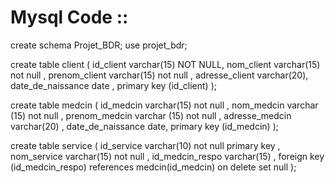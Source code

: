 # Mysql Code :: 

create schema Projet_BDR;
use projet_bdr;

create table client (
     id_client  varchar(15) NOT NULL,
     nom_client    varchar(15) not null ,
     prenom_client   varchar(15) not null , 
     adresse_client   varchar(20), 
     date_de_naissance date , 
     primary key (id_client) 
     );


create table medcin (
    id_medcin varchar(15) not null , 
    nom_medcin varchar (15) not null ,
    prenom_medcin varchar (15) not null ,
    adresse_medcin  varchar(20) , 
    date_de_naissance date, 
    primary key (id_medcin) 
); 

create table service (
    id_service varchar(10) not null primary key , 
    nom_service varchar(15) not null , 
    id_medcin_respo varchar(15) , 
    foreign key (id_medcin_respo) references medcin(id_medcin)
	on delete set null 
);